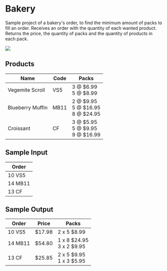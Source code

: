 # Bakery

Sample project of a bakery's order, to find the minimum amount of packs to fill an order.
Receives an order with the quantity of each wanted product.
Returns the price, the quantity of packs and the quantity of products in each pack.

<p>
    <img src=https://img.shields.io/badge/author-americodubas-blue.svg>
</p>

## Products

| Name | Code| Packs |
| --- | --- | --- |
| Vegemite Scroll | VS5 | 3 @ $6.99 <br> 5 @ $8.99 |
| Blueberry Muffin | MB11 | 2 @ $9.95 <br> 5 @ $16.95 <br> 8 @ $24.95 |
| Croissant | CF | 3 @ $5.95 <br> 5 @ $9.95 <br> 9 @ $16.99 |

## Sample Input

| Order |
| --- |
| 10 VS5 |
| 14 MB11 |
| 13 CF |

## Sample Output

| Order | Price | Packs |
| --- | --- | --- |
| 10 VS5 | $17.98 | 2 x 5 $8.99 |
| 14 MB11 | $54.80 | 1 x 8 $24.95 <br> 3 x 2 $9.95 |
| 13 CF | $25.85 | 2 x 5 $9.95 <br> 1 x 3 $5.95 |
